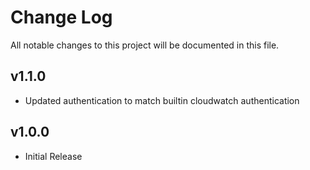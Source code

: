 # Change Log

All notable changes to this project will be documented in this file.

## v1.1.0

- Updated authentication to match builtin cloudwatch authentication

## v1.0.0

- Initial Release
